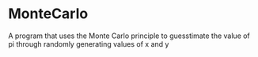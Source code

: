 # MonteCarlo
 A program that uses the Monte Carlo principle to guesstimate the value of pi through randomly generating values of x and y
